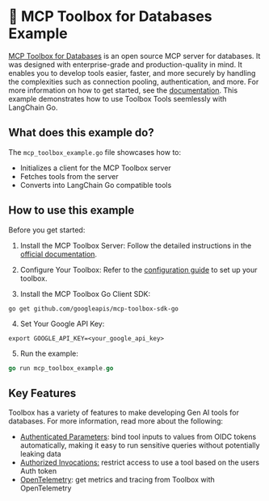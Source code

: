 # 🧰 MCP Toolbox for Databases Example

[MCP Toolbox for Databases](https://github.com/googleapis/genai-toolbox) is an open source MCP server for databases. It was designed with enterprise-grade and production-quality in mind. It enables you to develop tools easier, faster, and more securely by handling the complexities such as connection pooling, authentication, and more.
For more information on how to get started, see the [documentation](https://googleapis.github.io/genai-toolbox/getting-started/).
This example demonstrates how to use  Toolbox Tools seemlessly with LangChain Go.

## What does this example do?

The `mcp_toolbox_example.go` file showcases how to:

- Initializes a client for the MCP Toolbox server
- Fetches tools from the server
- Converts into LangChain Go compatible tools

## How to use this example

Before you get started:

1. Install the MCP Toolbox Server:
  Follow the detailed instructions in the [official documentation](https://googleapis.github.io/genai-toolbox/getting-started/introduction/#installing-the-server).

2. Configure Your Toolbox:
  Refer to the [configuration guide](https://googleapis.github.io/genai-toolbox/getting-started/configure/) to set up your toolbox.

3. Install the MCP Toolbox Go Client SDK:
  ```shell
  go get github.com/googleapis/mcp-toolbox-sdk-go
  ```

4. Set Your Google API Key:
  ```shell
  export GOOGLE_API_KEY=<your_google_api_key>
  ```

5. Run the example:
  ```go
  go run mcp_toolbox_example.go
  ```

## Key Features

Toolbox has a variety of features to make developing Gen AI tools for databases.
For more information, read more about the following:

* [Authenticated Parameters](https://googleapis.github.io/genai-toolbox/resources/tools/#authenticated-parameters): bind tool inputs to values from OIDC tokens automatically, making it easy to run sensitive queries without potentially leaking data
* [Authorized Invocations:](https://googleapis.github.io/genai-toolbox/resources/tools/#authorized-invocations) restrict access to use a tool based on the users Auth token
* [OpenTelemetry](https://googleapis.github.io/genai-toolbox/how-to/export_telemetry/): get metrics and tracing from Toolbox with OpenTelemetry